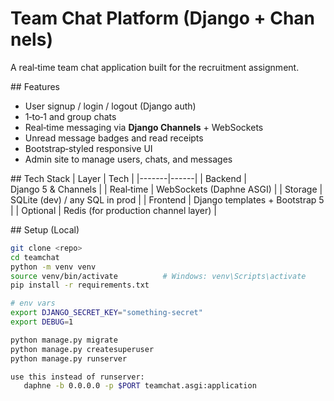# Team Chat Platform (Django + Channels)

A real‑time team chat application built for the recruitment assignment.

## Features
- User signup / login / logout (Django auth)
- 1‑to‑1 and group chats
- Real‑time messaging via **Django Channels** + WebSockets
- Unread message badges and read receipts
- Bootstrap‑styled responsive UI
- Admin site to manage users, chats, and messages

## Tech Stack
| Layer | Tech |
|-------|------|
| Backend | Django 5 & Channels |
| Real‑time | WebSockets (Daphne ASGI) |
| Storage | SQLite (dev) / any SQL in prod |
| Frontend | Django templates + Bootstrap 5 |
| Optional | Redis (for production channel layer) |

## Setup (Local)

```bash
git clone <repo>
cd teamchat
python -m venv venv
source venv/bin/activate          # Windows: venv\Scripts\activate
pip install -r requirements.txt

# env vars
export DJANGO_SECRET_KEY="something‑secret"
export DEBUG=1

python manage.py migrate
python manage.py createsuperuser
python manage.py runserver

use this instead of runserver:
   daphne -b 0.0.0.0 -p $PORT teamchat.asgi:application
